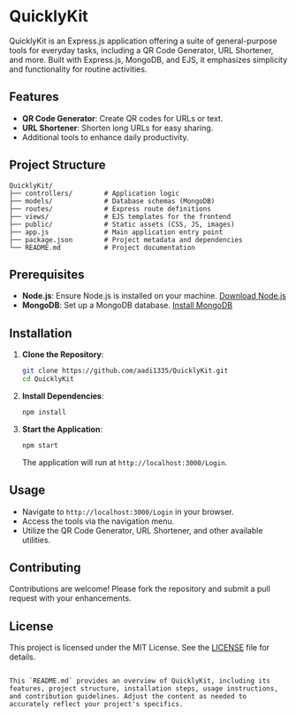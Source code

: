 # QuicklyKit

QuicklyKit is an Express.js application offering a suite of general-purpose tools for everyday tasks,
including a QR Code Generator, URL Shortener, and more. Built with Express.js, MongoDB, and EJS, it emphasizes simplicity and functionality for routine activities.

## Features

- **QR Code Generator**: Create QR codes for URLs or text.
- **URL Shortener**: Shorten long URLs for easy sharing.
- Additional tools to enhance daily productivity.

## Project Structure

```plaintext
QuicklyKit/
├── controllers/        # Application logic
├── models/             # Database schemas (MongoDB)
├── routes/             # Express route definitions
├── views/              # EJS templates for the frontend
├── public/             # Static assets (CSS, JS, images)
├── app.js              # Main application entry point
├── package.json        # Project metadata and dependencies
└── README.md           # Project documentation
```

## Prerequisites

- **Node.js**: Ensure Node.js is installed on your machine. [Download Node.js](https://nodejs.org/)
- **MongoDB**: Set up a MongoDB database. [Install MongoDB](https://www.mongodb.com/try/download/community)

## Installation

1. **Clone the Repository**:

   ```bash
   git clone https://github.com/aadi1335/QuicklyKit.git
   cd QuicklyKit
   ```

2. **Install Dependencies**:

   ```bash
   npm install
   ```

4. **Start the Application**:

   ```bash
   npm start
   ```

   The application will run at `http://localhost:3000/Login`.

## Usage

- Navigate to `http://localhost:3000/Login` in your browser.
- Access the tools via the navigation menu.
- Utilize the QR Code Generator, URL Shortener, and other available utilities.

## Contributing

Contributions are welcome! Please fork the repository and submit a pull request with your enhancements.

## License

This project is licensed under the MIT License. See the [LICENSE](LICENSE) file for details.
```

This `README.md` provides an overview of QuicklyKit, including its features, project structure, installation steps, usage instructions, and contribution guidelines. Adjust the content as needed to accurately reflect your project's specifics. 
